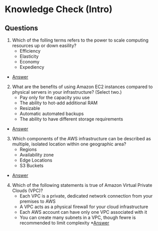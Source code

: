 # Knowledge Check (Intro)

## Questions
1) Which of the folling terms refers to the power to scale computing
   resources up or down easility?
   * Efficiency
   * Elasticity
   * Economy
   * Expediency
* [Answer](https://i.imgur.com/Ely40AQ.png)

2) What are the benefits of using Amazon EC2 instances compared to 
   physical servers in your infrastructure? (Select two.)
   * Pay only for the capacity you use
   * The ability to hot-add additional RAM
   * Resizable
   * Automatic automated backups
   * The ability to have different storage requirements
* [Answer](https://i.imgur.com/B7klct3.png)

3) Which components of the AWS infrastructure can be described
as multiple, isolated location within one geographic area?
   * Regions
   * Availability zone
   * Edge Locations
   * S3 Buckets
* [Answer](https://i.imgur.com/mQsGNMU.png)

4) Which of the following statements is true of Amazon
   Virtual Private Clouds (VPC)?
      * Each VPC is a private, dedicated network connection from your premises to AWS
      * A VPC acts as a physical firewall for your cloud infrastructure
      * Each AWS account can have only one VPC associated with it
      * You can create many subnets in a VPC, though fewre is recommended to limit complexity
*[Answer](https://i.imgur.com/KG1yNNT.png)
